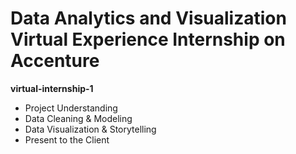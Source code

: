 # Data Analytics and Visualization Virtual Experience Internship on Accenture
**virtual-internship-1**

* Project Understanding
* Data Cleaning & Modeling
* Data Visualization & Storytelling
* Present to the Client
